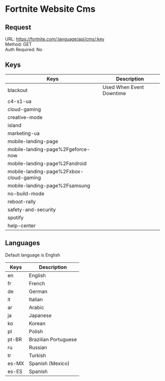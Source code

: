# Fortnite Website Cms

## Request

URL: https://fortnite.com/:language/api/cms/:key \
Method: GET \
Auth Required: No

## Keys

| Keys                                    | Description              |
| --------------------------------------- | ------------------------ |
| blackout                                | Used When Event Downtime |
| c4-s1-ua                                |                          |
| cloud-gaming                            |                          |
| creative-mode                           |                          |
| island                                  |                          |
| marketing-ua                            |                          |
| mobile-landing-page                     |                          |
| mobile-landing-page%2Fgeforce-now       |                          |
| mobile-landing-page%2Fandroid           |                          |
| mobile-landing-page%2Fxbox-cloud-gaming |                          |
| mobile-landing-page%2Fsamsung           |                          |
| no-build-mode                           |                          |
| reboot-rally                            |                          |
| safety-and-security                     |                          |
| spotify                                 |                          |
| help-center                             |                          |

## Languages
Default language is English

| Keys    | Description          |
|---------|----------------------|
| en      | English              |
| fr      | French               |
| de      | German               |
| it      | Italian              |
| ar      | Arabic               |
| ja      | Japanese             |
| ko      | Korean               |
| pl      | Polish               |
| pt-BR   | Brazilian Portuguese |
| ru      | Russian              |
| tr      | Turkish              |
|es-MX    | Spanish (Mexico)|
|es-ES| Spanish|